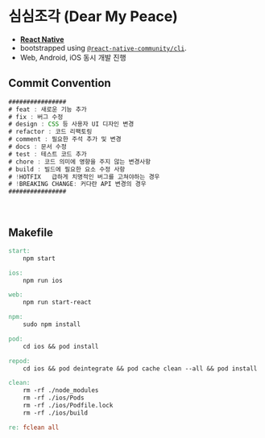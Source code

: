 # 심심조각 (Dear My Peace)

- [**React Native**](https://reactnative.dev)
- bootstrapped using [`@react-native-community/cli`](https://github.com/react-native-community/cli).
- Web, Android, iOS 동시 개발 진행

## Commit Convention

```ts
################
# feat : 새로운 기능 추가
# fix : 버그 수정
# design : CSS 등 사용자 UI 디자인 변경
# refactor : 코드 리팩토링
# comment : 필요한 주석 추가 및 변경
# docs : 문서 수정
# test : 테스트 코드 추가
# chore : 코드 의미에 영향을 주지 않는 변경사항
# build : 빌드에 필요한 요소 수정 사항
# !HOTFIX	급하게 치명적인 버그를 고쳐야하는 경우
# !BREAKING CHANGE:	커다란 API 변경의 경우
################
```

</br>

## Makefile

```Makefile
start:
	npm start

ios:
	npm run ios

web:
	npm run start-react

npm:
	sudo npm install

pod:
	cd ios && pod install

repod:
	cd ios && pod deintegrate && pod cache clean --all && pod install

clean:
	rm -rf ./node_modules
	rm -rf ./ios/Pods
	rm -rf ./ios/Podfile.lock
	rm -rf ./ios/build

re: fclean all

```
